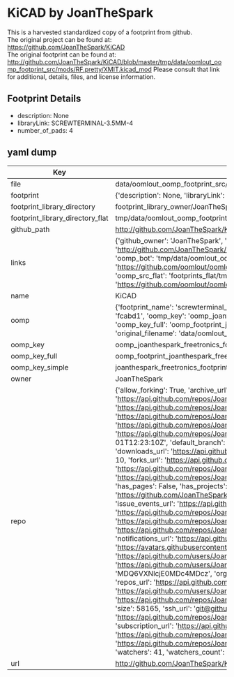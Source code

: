 # KiCAD by JoanTheSpark  
This is a harvested standardized copy of a footprint from github.  
The original project can be found at:  
https://github.com/JoanTheSpark/KiCAD  
The original footprint can be found at:
http://github.com/JoanTheSpark/KiCAD/blob/master/tmp/data/oomlout_oomp_footprint_src/mods/RF.pretty/XMIT.kicad_mod
Please consult that link for additional, details, files, and license information.  
## Footprint Details
* description: None  
* libraryLink: SCREWTERMINAL-3.5MM-4  
* number_of_pads: 4  
## yaml dump  
| Key | Value |  
| --- | --- |  
| file | data/oomlout_oomp_footprint_src/KiCAD/mods/freetronics_footprints.pretty/SCREWTERMINAL-3.5MM-4.kicad_mod |  
| footprint | {'description': None, 'libraryLink': 'SCREWTERMINAL-3.5MM-4', 'number_of_pads': 4} |  
| footprint_library_directory | footprint_library_owner/JoanTheSpark_KiCAD |  
| footprint_library_directory_flat | tmp/data/oomlout_oomp_footprint_src/footprints_flat/joanthespark_freetronics_footprints_screwterminal_3_5mm_4/working |  
| github_path | http://github.com/JoanTheSpark/KiCAD/blob/master/tmp/data/oomlout_oomp_footprint_src/mods/freetronics_footprints.pretty/SCREWTERMINAL-3.5MM-4.kicad_mod |  
| links | {'github_owner': 'JoanTheSpark', 'github_repo_name': 'KiCAD', 'github_src': 'http://github.com/JoanTheSpark/KiCAD/blob/master/tmp/data/oomlout_oomp_footprint_src/mods/RF.pretty/XMIT.kicad_mod', 'github_src_repo': 'https://github.com/JoanTheSpark/KiCAD', 'oomp_bot': 'tmp/data/oomlout_oomp_footprint_src/footprints/joanthespark_freetronics_footprints_screwterminal_3_5mm_4/working', 'oomp_bot_github': 'https://github.com/oomlout/oomlout_oomp_footprint_bot/tree/main/tmp/data/oomlout_oomp_footprint_src/footprints/joanthespark_freetronics_footprints_screwterminal_3_5mm_4/working', 'oomp_src_flat': 'footprints_flat/tmp/data/oomlout_oomp_footprint_src/footprints_flat/joanthespark_freetronics_footprints_screwterminal_3_5mm_4/working', 'oomp_src_flat_github': 'https://github.com/oomlout/oomlout_oomp_footprint_src/tree/main/tmp/data/oomlout_oomp_footprint_src/footprints_flat/joanthespark_freetronics_footprints_screwterminal_3_5mm_4/working'} |  
| name | KiCAD |  
| oomp | {'footprint_name': 'screwterminal_3_5mm_4', 'library_name': 'freetronics_footprints', 'md5': 'fcabd13d5894cc503407bbc84256c9c5', 'md5_10': 'fcabd13d58', 'md5_5': 'fcabd', 'md5_6': 'fcabd1', 'oomp_key': 'oomp_joanthespark_freetronics_footprints_screwterminal_3_5mm_4', 'oomp_key_extra': 'oomp_footprint_joanthespark_freetronics_footprints_screwterminal_3_5mm_4', 'oomp_key_full': 'oomp_footprint_joanthespark_freetronics_footprints_screwterminal_3_5mm_4_fcabd1', 'oomp_key_simple': 'joanthespark_freetronics_footprints_screwterminal_3_5mm_4', 'original_filename': 'data/oomlout_oomp_footprint_src/KiCAD/mods/freetronics_footprints.pretty/SCREWTERMINAL-3.5MM-4.kicad_mod', 'owner_name': 'joanthespark'} |  
| oomp_key | oomp_joanthespark_freetronics_footprints_screwterminal_3_5mm_4 |  
| oomp_key_full | oomp_footprint_joanthespark_freetronics_footprints_screwterminal_3_5mm_4 |  
| oomp_key_simple | joanthespark_freetronics_footprints_screwterminal_3_5mm_4 |  
| owner | JoanTheSpark |  
| repo | {'allow_forking': True, 'archive_url': 'https://api.github.com/repos/JoanTheSpark/KiCAD/{archive_format}{/ref}', 'archived': False, 'assignees_url': 'https://api.github.com/repos/JoanTheSpark/KiCAD/assignees{/user}', 'blobs_url': 'https://api.github.com/repos/JoanTheSpark/KiCAD/git/blobs{/sha}', 'branches_url': 'https://api.github.com/repos/JoanTheSpark/KiCAD/branches{/branch}', 'clone_url': 'https://github.com/JoanTheSpark/KiCAD.git', 'collaborators_url': 'https://api.github.com/repos/JoanTheSpark/KiCAD/collaborators{/collaborator}', 'comments_url': 'https://api.github.com/repos/JoanTheSpark/KiCAD/comments{/number}', 'commits_url': 'https://api.github.com/repos/JoanTheSpark/KiCAD/commits{/sha}', 'compare_url': 'https://api.github.com/repos/JoanTheSpark/KiCAD/compare/{base}...{head}', 'contents_url': 'https://api.github.com/repos/JoanTheSpark/KiCAD/contents/{+path}', 'contributors_url': 'https://api.github.com/repos/JoanTheSpark/KiCAD/contributors', 'created_at': '2015-12-01T12:23:10Z', 'default_branch': 'master', 'deployments_url': 'https://api.github.com/repos/JoanTheSpark/KiCAD/deployments', 'description': 'all things relevant to KiCAD', 'disabled': False, 'downloads_url': 'https://api.github.com/repos/JoanTheSpark/KiCAD/downloads', 'events_url': 'https://api.github.com/repos/JoanTheSpark/KiCAD/events', 'fork': False, 'forks': 10, 'forks_count': 10, 'forks_url': 'https://api.github.com/repos/JoanTheSpark/KiCAD/forks', 'full_name': 'JoanTheSpark/KiCAD', 'git_commits_url': 'https://api.github.com/repos/JoanTheSpark/KiCAD/git/commits{/sha}', 'git_refs_url': 'https://api.github.com/repos/JoanTheSpark/KiCAD/git/refs{/sha}', 'git_tags_url': 'https://api.github.com/repos/JoanTheSpark/KiCAD/git/tags{/sha}', 'git_url': 'git://github.com/JoanTheSpark/KiCAD.git', 'has_discussions': False, 'has_downloads': True, 'has_issues': True, 'has_pages': False, 'has_projects': True, 'has_wiki': True, 'homepage': None, 'hooks_url': 'https://api.github.com/repos/JoanTheSpark/KiCAD/hooks', 'html_url': 'https://github.com/JoanTheSpark/KiCAD', 'id': 47187684, 'is_template': False, 'issue_comment_url': 'https://api.github.com/repos/JoanTheSpark/KiCAD/issues/comments{/number}', 'issue_events_url': 'https://api.github.com/repos/JoanTheSpark/KiCAD/issues/events{/number}', 'issues_url': 'https://api.github.com/repos/JoanTheSpark/KiCAD/issues{/number}', 'keys_url': 'https://api.github.com/repos/JoanTheSpark/KiCAD/keys{/key_id}', 'labels_url': 'https://api.github.com/repos/JoanTheSpark/KiCAD/labels{/name}', 'language': 'Python', 'languages_url': 'https://api.github.com/repos/JoanTheSpark/KiCAD/languages', 'license': None, 'merges_url': 'https://api.github.com/repos/JoanTheSpark/KiCAD/merges', 'milestones_url': 'https://api.github.com/repos/JoanTheSpark/KiCAD/milestones{/number}', 'mirror_url': None, 'name': 'KiCAD', 'network_count': 10, 'node_id': 'MDEwOlJlcG9zaXRvcnk0NzE4NzY4NA==', 'notifications_url': 'https://api.github.com/repos/JoanTheSpark/KiCAD/notifications{?since,all,participating}', 'open_issues': 0, 'open_issues_count': 0, 'owner': {'avatar_url': 'https://avatars.githubusercontent.com/u/14078073?v=4', 'events_url': 'https://api.github.com/users/JoanTheSpark/events{/privacy}', 'followers_url': 'https://api.github.com/users/JoanTheSpark/followers', 'following_url': 'https://api.github.com/users/JoanTheSpark/following{/other_user}', 'gists_url': 'https://api.github.com/users/JoanTheSpark/gists{/gist_id}', 'gravatar_id': '', 'html_url': 'https://github.com/JoanTheSpark', 'id': 14078073, 'login': 'JoanTheSpark', 'node_id': 'MDQ6VXNlcjE0MDc4MDcz', 'organizations_url': 'https://api.github.com/users/JoanTheSpark/orgs', 'received_events_url': 'https://api.github.com/users/JoanTheSpark/received_events', 'repos_url': 'https://api.github.com/users/JoanTheSpark/repos', 'site_admin': False, 'starred_url': 'https://api.github.com/users/JoanTheSpark/starred{/owner}{/repo}', 'subscriptions_url': 'https://api.github.com/users/JoanTheSpark/subscriptions', 'type': 'User', 'url': 'https://api.github.com/users/JoanTheSpark'}, 'private': False, 'pulls_url': 'https://api.github.com/repos/JoanTheSpark/KiCAD/pulls{/number}', 'pushed_at': '2017-02-26T13:24:34Z', 'releases_url': 'https://api.github.com/repos/JoanTheSpark/KiCAD/releases{/id}', 'size': 58165, 'ssh_url': 'git@github.com:JoanTheSpark/KiCAD.git', 'stargazers_count': 41, 'stargazers_url': 'https://api.github.com/repos/JoanTheSpark/KiCAD/stargazers', 'statuses_url': 'https://api.github.com/repos/JoanTheSpark/KiCAD/statuses/{sha}', 'subscribers_count': 15, 'subscribers_url': 'https://api.github.com/repos/JoanTheSpark/KiCAD/subscribers', 'subscription_url': 'https://api.github.com/repos/JoanTheSpark/KiCAD/subscription', 'svn_url': 'https://github.com/JoanTheSpark/KiCAD', 'tags_url': 'https://api.github.com/repos/JoanTheSpark/KiCAD/tags', 'teams_url': 'https://api.github.com/repos/JoanTheSpark/KiCAD/teams', 'temp_clone_token': None, 'topics': [], 'trees_url': 'https://api.github.com/repos/JoanTheSpark/KiCAD/git/trees{/sha}', 'updated_at': '2023-04-12T15:41:20Z', 'url': 'https://api.github.com/repos/JoanTheSpark/KiCAD', 'visibility': 'public', 'watchers': 41, 'watchers_count': 41, 'web_commit_signoff_required': False} |  
| url | http://github.com/JoanTheSpark/KiCAD |  

